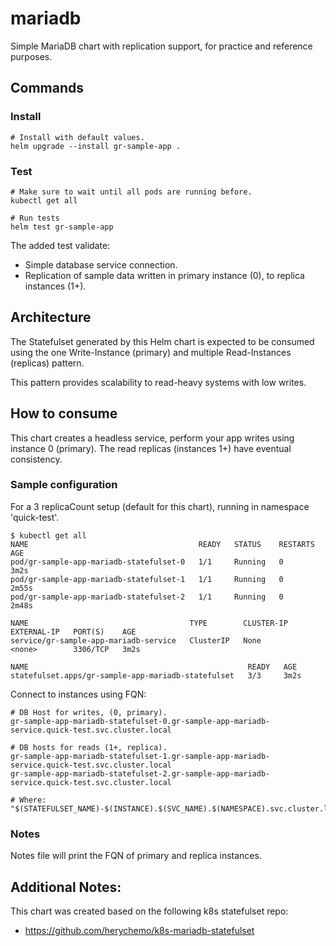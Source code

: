 # mariadb
Simple MariaDB chart with replication support, for practice and reference purposes.

## Commands

### Install

```shell
# Install with default values.
helm upgrade --install gr-sample-app .
```

### Test

```shell
# Make sure to wait until all pods are running before.
kubectl get all

# Run tests
helm test gr-sample-app
```

The added test validate:
* Simple database service connection.
* Replication of sample data written in primary instance (0), to replica instances (1+).

## Architecture
The Statefulset generated by this Helm chart is expected to be consumed using
the one Write-Instance (primary) and multiple Read-Instances (replicas) pattern.

This pattern provides scalability to read-heavy systems with low writes.

## How to consume
This chart creates a headless service, perform your app writes using instance 0 (primary).
The read replicas (instances 1+) have eventual consistency.

### Sample configuration
For a 3 replicaCount setup (default for this chart), running in namespace 'quick-test'.

```shell
$ kubectl get all
NAME                                      READY   STATUS    RESTARTS   AGE
pod/gr-sample-app-mariadb-statefulset-0   1/1     Running   0          3m2s
pod/gr-sample-app-mariadb-statefulset-1   1/1     Running   0          2m55s
pod/gr-sample-app-mariadb-statefulset-2   1/1     Running   0          2m48s

NAME                                    TYPE        CLUSTER-IP   EXTERNAL-IP   PORT(S)    AGE
service/gr-sample-app-mariadb-service   ClusterIP   None         <none>        3306/TCP   3m2s

NAME                                                 READY   AGE
statefulset.apps/gr-sample-app-mariadb-statefulset   3/3     3m2s
```

Connect to instances using FQN:
```shell
# DB Host for writes, (0, primary).
gr-sample-app-mariadb-statefulset-0.gr-sample-app-mariadb-service.quick-test.svc.cluster.local

# DB hosts for reads (1+, replica).
gr-sample-app-mariadb-statefulset-1.gr-sample-app-mariadb-service.quick-test.svc.cluster.local
gr-sample-app-mariadb-statefulset-2.gr-sample-app-mariadb-service.quick-test.svc.cluster.local

# Where:
"$(STATEFULSET_NAME)-$(INSTANCE).$(SVC_NAME).$(NAMESPACE).svc.cluster.local"
```

### Notes
Notes file will print the FQN of primary and replica instances.

## Additional Notes:
This chart was created based on the following k8s statefulset repo:
* https://github.com/herychemo/k8s-mariadb-statefulset
